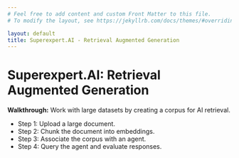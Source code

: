 ```yaml
---
# Feel free to add content and custom Front Matter to this file.
# To modify the layout, see https://jekyllrb.com/docs/themes/#overriding-theme-defaults

layout: default
title: Superexpert.AI - Retrieval Augmented Generation
---
```


# Superexpert.AI: Retrieval Augmented Generation


**Walkthrough:** Work with large datasets by creating a corpus for AI retrieval.
- Step 1: Upload a large document.
- Step 2: Chunk the document into embeddings.
- Step 3: Associate the corpus with an agent.
- Step 4: Query the agent and evaluate responses.
